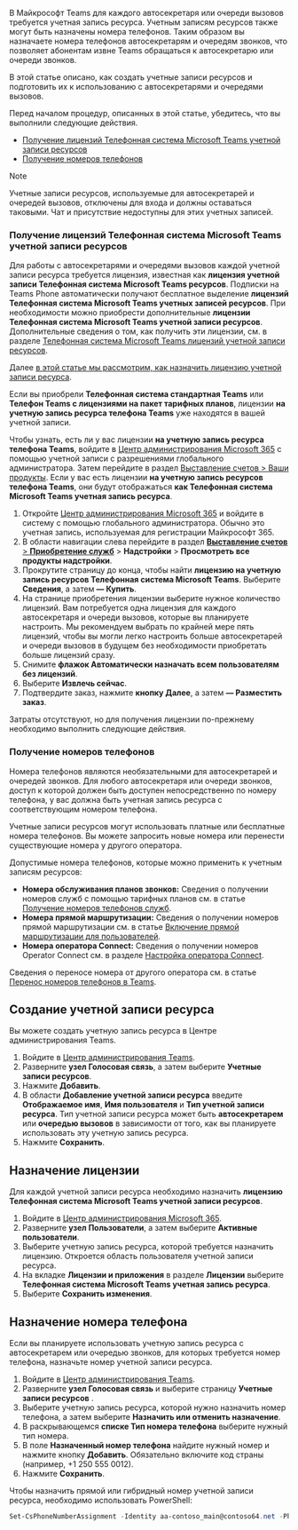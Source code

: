 В Майкрософт Teams для каждого автосекретаря или очереди вызовов требуется учетная запись ресурса. Учетным записям ресурсов также могут быть назначены номера телефонов. Таким образом вы назначаете номера телефонов автосекретарям и очередям звонков, что позволяет абонентам извне Teams обращаться к автосекретарю или очереди звонков.

В этой статье описано, как создать учетные записи ресурсов и подготовить их к использованию с автосекретарями и очередями вызовов.

Перед началом процедур, описанных в этой статье, убедитесь, что вы выполнили следующие действия.

- [Получение лицензий Телефонная система Microsoft Teams учетной записи ресурсов](#obtain-microsoft-teams-phone-resource-account-licenses)
- [Получение номеров телефонов](#obtain-phone-numbers)

> [!NOTE]
> Учетные записи ресурсов, используемые для автосекретарей и очередей вызовов, отключены для входа и должны оставаться таковыми. Чат и присутствие недоступны для этих учетных записей.

### <a name="obtain-microsoft-teams-phone-resource-account-licenses"></a>Получение лицензий Телефонная система Microsoft Teams учетной записи ресурсов

Для работы с автосекретарями и очередями вызовов каждой учетной записи ресурса требуется лицензия, известная как **лицензия учетной записи Телефонная система Microsoft Teams ресурсов**. Подписки на Teams Phone автоматически получают бесплатное выделение **лицензий Телефонная система Microsoft Teams учетных записей ресурсов**. При необходимости можно приобрести дополнительные **лицензии Телефонная система Microsoft Teams учетной записи ресурсов**. Дополнительные сведения о том, как получить эти лицензии, см. в разделе [Телефонная система Microsoft Teams лицензий учетной записи ресурсов](../teams-add-on-licensing/virtual-user.md).

Далее [в этой статье мы рассмотрим, как назначить лицензию учетной записи ресурса](#assign-a-license).

Если вы приобрели **Телефонная система стандартная Teams** или **Телефон Teams с лицензиями на пакет тарифных планов**, лицензии **на учетную запись ресурса телефона Teams** уже находятся в вашей учетной записи.

Чтобы узнать, есть ли у вас лицензии **на учетную запись ресурса телефона Teams**, войдите в [Центр администрирования Microsoft 365](https://go.microsoft.com/fwlink/p/?linkid=2024339) с помощью учетной записи с разрешениями глобального администратора. Затем перейдите в раздел [Выставление счетов > Ваши продукты](https://admin.microsoft.com/Adminportal/Home#/subscriptions). Если у вас есть лицензии **на учетную запись ресурсов телефона Teams**, они будут отображаться **как Телефонная система Microsoft Teams учетная запись ресурса**.

1. Откройте [Центр администрирования Microsoft 365](https://go.microsoft.com/fwlink/p/?linkid=2024339) и войдите в систему с помощью глобального администратора. Обычно это учетная запись, используемая для регистрации Майкрософт 365.
2. В области навигации слева перейдите в раздел [**Выставление счетов** > **Приобретение служб**](https://admin.microsoft.com/Adminportal/Home#/catalog) > **Надстройки** > **Просмотреть все продукты надстройки**.
3. Прокрутите страницу до конца, чтобы найти **лицензию на учетную запись ресурсов Телефонная система Microsoft Teams**. Выберите **Сведения**, а затем **— Купить**.
4. На странице приобретения лицензии выберите нужное количество лицензий. Вам потребуется одна лицензия для каждого автосекретаря и очереди вызовов, которые вы планируете настроить. Мы рекомендуем выбрать по крайней мере пять лицензий, чтобы вы могли легко настроить больше автосекретарей и очереди вызовов в будущем без необходимости приобретать больше лицензий сразу.
5. Снимите **флажок Автоматически назначать всем пользователям без лицензий**.
6. Выберите **Извлечь сейчас**.
7. Подтвердите заказ, нажмите **кнопку Далее**, а затем **— Разместить заказ**.

Затраты отсутствуют, но для получения лицензии по-прежнему необходимо выполнить следующие действия.

### <a name="obtain-phone-numbers"></a>Получение номеров телефонов

Номера телефонов являются необязательными для автосекретарей и очередей звонков. Для любого автосекретаря или очереди звонков, доступ к которой должен быть доступен непосредственно по номеру телефона, у вас должна быть учетная запись ресурса с соответствующим номером телефона.

Учетные записи ресурсов могут использовать платные или бесплатные номера телефонов. Вы можете запросить новые номера или перенести существующие номера у другого оператора.

Допустимые номера телефонов, которые можно применить к учетным записям ресурсов:

- **Номера обслуживания планов звонков:** Сведения о получении номеров служб с помощью тарифных планов см. в статье [Получение номеров телефонов служб](../getting-service-phone-numbers.md).
- **Номера прямой маршрутизации:** Сведения о получении номеров прямой маршрутизации см. в статье [Включение прямой маршрутизации для пользователей](/microsoftteams/direct-routing-enable-users#configure-the-phone-number-and-enable-enterprise-voice).
- **Номера оператора Connect:** Сведения о получении номеров Operator Connect см. в разделе [Настройка оператора Connect](/microsoftteams/operator-connect-configure#set-up-phone-numbers).

Сведения о переносе номера от другого оператора см. в статье [Перенос номеров телефонов в Teams](../phone-number-calling-plans/transfer-phone-numbers-to-teams.md).

## <a name="create-a-resource-account"></a>Создание учетной записи ресурса

Вы можете создать учетную запись ресурса в Центре администрирования Teams.

1. Войдите в [Центр администрирования Teams](https://go.microsoft.com/fwlink/p/?linkid=2066851). 
2. Разверните **узел Голосовая связь**, а затем выберите **Учетные записи ресурсов**.
3. Нажмите **Добавить**.
4. В области **Добавление учетной записи ресурса** введите **Отображаемое имя**, **Имя пользователя** и **Тип учетной записи ресурса**. Тип учетной записи ресурса может быть **автосекретарем** или **очередью вызовов** в зависимости от того, как вы планируете использовать эту учетную запись ресурса.
5. Нажмите **Сохранить**.

## <a name="assign-a-license"></a>Назначение лицензии

Для каждой учетной записи ресурса необходимо назначить **лицензию Телефонная система Microsoft Teams учетной записи ресурсов**.

1. Войдите в [Центр администрирования Microsoft 365](https://go.microsoft.com/fwlink/p/?linkid=2024339). 
2. Разверните **узел Пользователи**, а затем выберите **Активные пользователи**.
3. Выберите учетную запись ресурса, которой требуется назначить лицензию. Откроется область пользователя учетной записи ресурса.
4. На вкладке **Лицензии и приложения** в разделе **Лицензии** выберите **Телефонная система Microsoft Teams учетная запись ресурса**.
5. Выберите **Сохранить изменения**.

## <a name="assign-a-phone-number"></a>Назначение номера телефона

Если вы планируете использовать учетную запись ресурса с автосекретарем или очередью звонков, для которых требуется номер телефона, назначьте номер учетной записи ресурса.

1. Войдите в [Центр администрирования Teams](https://go.microsoft.com/fwlink/p/?linkid=2066851).
2. Разверните **узел Голосовая связь** и выберите страницу **Учетные записи ресурсов** .
3. Выберите учетную запись ресурса, которой нужно назначить номер телефона, а затем выберите **Назначить или отменить назначение**.
4. В раскрывающемся **списке Тип номера телефона** выберите нужный тип номера.
5. В поле **Назначенный номер телефона** найдите нужный номер и нажмите кнопку **Добавить**. Обязательно включите код страны (например, +1 250 555 0012).
6. Нажмите **Сохранить**.

Чтобы назначить прямой или гибридный номер учетной записи ресурса, необходимо использовать PowerShell:

```powershell
Set-CsPhoneNumberAssignment -Identity aa-contoso_main@contoso64.net -PhoneNumber +19295550150 -PhoneNumberType DirectRouting
```
